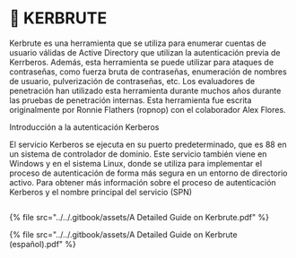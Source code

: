 # 🐶 KERBRUTE

Kerbrute es una herramienta que se utiliza para enumerar cuentas de usuario válidas de Active Directory que utilizan la autenticación previa de Kerrberos. Además, esta herramienta se puede utilizar para ataques de contraseñas, como fuerza bruta de contraseñas, enumeración de nombres de usuario, pulverización de contraseñas, etc. Los evaluadores de penetración han utilizado esta herramienta durante muchos años durante las pruebas de penetración internas. Esta herramienta fue escrita originalmente por Ronnie Flathers (ropnop) con el colaborador Alex Flores.

Introducción a la autenticación Kerberos

El servicio Kerberos se ejecuta en su puerto predeterminado, que es 88 en un sistema de controlador de dominio. Este servicio también viene en Windows y en el sistema Linux, donde se utiliza para implementar el proceso de autenticación de forma más segura en un entorno de directorio activo. Para obtener más información sobre el proceso de autenticación Kerberos y el nombre principal del servicio (SPN)



<figure><img src="../../.gitbook/assets/A-Detailed-Guide-on-Kerbrute-español-pdf.png" alt=""><figcaption></figcaption></figure>

{% file src="../../.gitbook/assets/A Detailed Guide on Kerbrute.pdf" %}



{% file src="../../.gitbook/assets/A Detailed Guide on Kerbrute (español).pdf" %}

